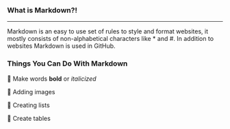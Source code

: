 ### What is Markdown?!

<hr>

Markdown is an easy to use set of rules to style and format websites, it mostly consists of non-alphabetical characters like * and #. In addition to websites Markdown is used in GitHub. 




### Things You Can Do With Markdown

:star2: Make words **bold** or *italicized*

:star2: Adding images  

:star2: Creating lists

:star2: Create tables
